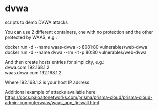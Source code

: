 # dvwa
scripts to demo DVWA attacks

You can use 2 different containers, one with no protection and the other protected by WAAS, e.g.:

docker run -d --name waas-dvwa -p 8081:80 vulnerables/web-dvwa <br>
docker run -d --name dvwa --rm -it -p 80:80 vulnerables/web-dvwa <br>

And then create hosts entries for simplicity, e.g.:<br>
dvwa.com	192.168.1.2<br>
waas.dvwa.com	192.168.1.2<br>

Where 192.168.1.2 is your host IP address

Additional example of attacks available here:
https://docs.paloaltonetworks.com/prisma/prisma-cloud/prisma-cloud-admin-compute/waas/waas_app_firewall.html
